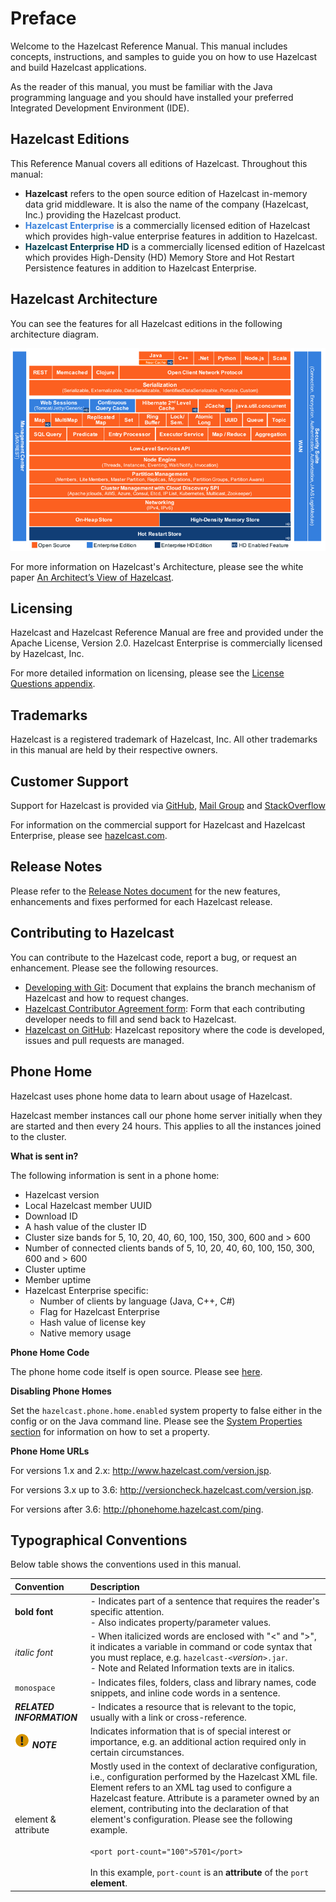 

# Preface

Welcome to the Hazelcast Reference Manual. This manual includes concepts, instructions, and samples to guide you on how to use Hazelcast and build Hazelcast applications.

As the reader of this manual, you must be familiar with the Java programming language and you should have installed your preferred Integrated Development Environment (IDE).


## Hazelcast Editions

This Reference Manual covers all editions of Hazelcast. Throughout this manual:

- **Hazelcast** refers to the open source edition of Hazelcast in-memory data grid middleware. It is also the name of the company (Hazelcast, Inc.) providing the Hazelcast product.
- <font color="#3981DB">**Hazelcast Enterprise**</font> is a commercially licensed edition of Hazelcast which provides high-value enterprise features in addition to Hazelcast.
- <font color="##153F75">**Hazelcast Enterprise HD**</font> is a commercially licensed edition of Hazelcast which provides High-Density (HD) Memory Store and Hot Restart Persistence features in addition to Hazelcast Enterprise.


## Hazelcast Architecture

You can see the features for all Hazelcast editions in the following architecture diagram.

![Hazelcast Architecture](images/HazelcastArchitecture.png)

For more information on Hazelcast's Architecture, please see the white paper <a href="https://hazelcast.com/resources/architects-view-hazelcast/" target="_blank">An Architect’s View of Hazelcast</a>.


## Licensing

Hazelcast and Hazelcast Reference Manual are free and provided under the Apache License, Version 2.0. Hazelcast Enterprise is commercially licensed by Hazelcast, Inc.

For more detailed information on licensing, please see the [License Questions appendix](#license-questions).


## Trademarks

Hazelcast is a registered trademark of Hazelcast, Inc. All other trademarks in this manual are held by their respective owners. 


## Customer Support

Support for Hazelcast is provided via <a href="https://github.com/hazelcast/hazelcast/issues" target="_blank">GitHub</a>, <a href="https://groups.google.com/forum/#!forum/hazelcast" target="_blank">Mail Group</a> and <a href="http://www.stackoverflow.com" target="_blank">StackOverflow</a>

For information on the commercial support for Hazelcast and Hazelcast Enterprise, please see 
<a href="https://hazelcast.com/pricing/" target="_blank">hazelcast.com</a>.

## Release Notes

Please refer to the <a href="http://docs.hazelcast.org/docs/release-notes/" target="_blank">Release Notes document</a> for the new features, enhancements and fixes performed for each Hazelcast release.



## Contributing to Hazelcast

You can contribute to the Hazelcast code, report a bug, or request an enhancement. Please see the following resources.

- <a href="https://hazelcast.atlassian.net/wiki/display/COM/Developing+with+Git" target="_blank">Developing with Git</a>: Document that explains the branch mechanism of Hazelcast and how to request changes.
- <a href="https://hazelcast.atlassian.net/wiki/display/COM/Hazelcast+Contributor+Agreement" target="_blank">Hazelcast Contributor Agreement form</a>: Form that each contributing developer needs to fill and send back to Hazelcast.
- <a href="https://github.com/hazelcast/hazelcast" target="_blank">Hazelcast on GitHub</a>: Hazelcast repository where the code is developed, issues and pull requests are managed.

## Phone Home

Hazelcast uses phone home data to learn about usage of Hazelcast.

Hazelcast member instances call our phone home server initially when they are started and then every 24 hours. This applies to all the instances joined to the cluster.

**What is sent in?**

The following information is sent in a phone home:

- Hazelcast version
- Local Hazelcast member UUID
- Download ID 
- A hash value of the cluster ID
- Cluster size bands for 5, 10, 20, 40, 60, 100, 150, 300, 600 and > 600
- Number of connected clients bands of 5, 10, 20, 40, 60, 100, 150, 300, 600 and > 600
- Cluster uptime
- Member uptime
- Hazelcast Enterprise specific: 
	- Number of clients by language (Java, C++, C#)
	- Flag for Hazelcast Enterprise 
	- Hash value of license key
	- Native memory usage

**Phone Home Code**

The phone home code itself is open source. Please see <a href="https://github.com/hazelcast/hazelcast/blob/master/hazelcast/src/main/java/com/hazelcast/util/PhoneHome.java" target="_blank">here</a>.

**Disabling Phone Homes**

Set the `hazelcast.phone.home.enabled` system property to false either in the config or on the Java command line. Please see the [System Properties section](#system-properties) for information on how to set a property. 

**Phone Home URLs**

For versions 1.x and 2.x: <a href="http://www.hazelcast.com/version.jsp" target="_blank">http://www.hazelcast.com/version.jsp</a>.

For versions 3.x up to 3.6: <a href="http://versioncheck.hazelcast.com/version.jsp" target="_blank">http://versioncheck.hazelcast.com/version.jsp</a>.

For versions after 3.6: <a href="http://phonehome.hazelcast.com/ping" target="_blank">http://phonehome.hazelcast.com/ping</a>.



## Typographical Conventions

Below table shows the conventions used in this manual.

|Convention|Description|
|:-|:-|
|**bold font**| - Indicates part of a sentence that requires the reader's specific attention. <br> - Also indicates property/parameter values.|
|*italic font*|- When italicized words are enclosed with "<" and ">", it indicates a variable in command or code syntax that you must replace, e.g. `hazelcast-<`*version*`>.jar`. <br> - Note and Related Information texts are in italics.|
|`monospace`|- Indicates files, folders, class and library names, code snippets, and inline code words in a sentence.|
|***RELATED INFORMATION***|- Indicates a resource that is relevant to the topic, usually with a link or cross-reference.|
|![image](images/NoteSmall.jpg) ***NOTE***| Indicates information that is of special interest or importance, e.g. an additional action required only in certain circumstances.|
|element & attribute|Mostly used in the context of declarative configuration, i.e., configuration performed by the Hazelcast XML file. Element refers to an XML tag used to configure a Hazelcast feature. Attribute is a parameter owned by an element, contributing into the declaration of that element's configuration. Please see the following example.<br></br>`<port port-count="100">5701</port>`<br></br> In this example, `port-count` is an **attribute** of the `port` **element**.


<br></br>







